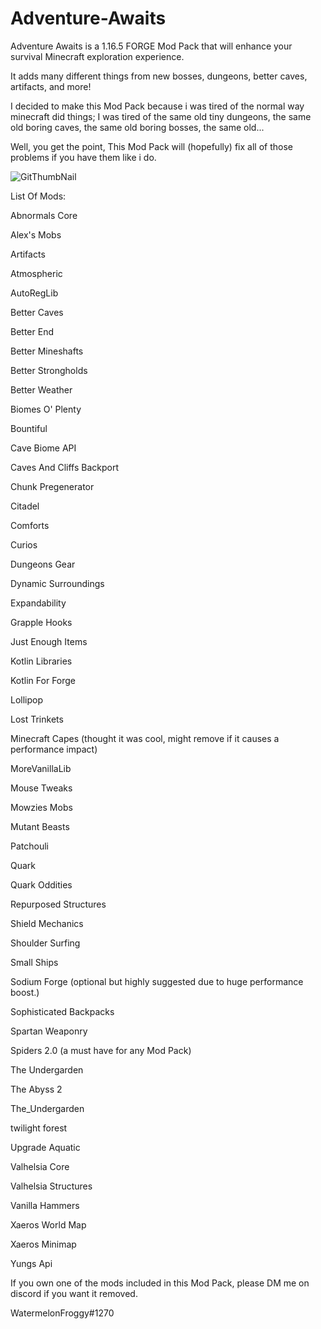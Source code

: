 # Adventure-Awaits
Adventure Awaits is a 1.16.5 FORGE Mod Pack that will enhance your survival Minecraft exploration experience.

It adds many different things from new bosses, dungeons, better caves, artifacts, and more!

I decided to make this Mod Pack because i was tired of the normal way minecraft did things; I was tired of the same old tiny dungeons, the same old boring caves, the same old boring bosses, the same old... 

Well, you get the point, This Mod Pack will (hopefully) fix all of those problems if you have them like i do.

![GitThumbNail](https://user-images.githubusercontent.com/82559263/132941398-955a30c6-2fab-4a2c-abe2-023e79fdaefd.png)



List Of Mods:

Abnormals Core

Alex's Mobs

Artifacts

Atmospheric

AutoRegLib

Better Caves

Better End

Better Mineshafts

Better Strongholds

Better Weather

Biomes O' Plenty

Bountiful

Cave Biome API

Caves And Cliffs Backport

Chunk Pregenerator

Citadel

Comforts

Curios

Dungeons Gear

Dynamic Surroundings

Expandability

Grapple Hooks

Just Enough Items

Kotlin Libraries

Kotlin For Forge

Lollipop

Lost Trinkets

Minecraft Capes (thought it was cool, might remove if it causes a performance impact)

MoreVanillaLib

Mouse Tweaks

Mowzies Mobs

Mutant Beasts

Patchouli

Quark

Quark Oddities

Repurposed Structures

Shield Mechanics

Shoulder Surfing

Small Ships

Sodium Forge (optional but highly suggested due to huge performance boost.)

Sophisticated Backpacks

Spartan Weaponry

Spiders 2.0 (a must have for any Mod Pack)

The Undergarden

The Abyss 2

The_Undergarden

twilight forest

Upgrade Aquatic

Valhelsia Core

Valhelsia Structures

Vanilla Hammers

Xaeros World Map

Xaeros Minimap

Yungs Api


If you own one of the mods included in this Mod Pack, please DM me on discord if you want it removed.

WatermelonFroggy#1270
